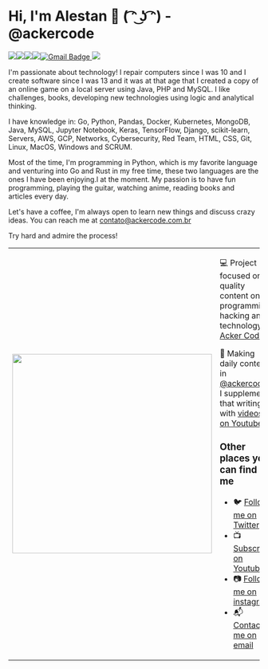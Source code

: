 # Hi, I'm Alestan 👋 ( ͡ᵔ ͜ʖ ͡ᵔ) - @ackercode

<a href="https://www.linkedin.com/in/alestan-alves/"><img src="https://img.shields.io/badge/linkedin-%230077B5.svg?&style=for-the-badge&logo=linkedin&logoColor=white"/></a><a href="https://www.instagram.com/alestan/"><img src="https://img.shields.io/badge/instagram-%23E4405F.svg?&style=for-the-badge&logo=instagram&logoColor=white"/></a><a href="https://medium.com/@alestan"><img src="https://img.shields.io/badge/medium-%2312100E.svg?&style=for-the-badge&logo=medium&logoColor=white"/></a><img src="https://img.shields.io/github/followers/alestanalves?logo=github&style=for-the-badge"/>[![Gmail Badge](https://img.shields.io/badge/send%20me%20a%20email-silver?style=for-the-badge&logo=gmail&link=mailto:contato@ackercode.com.br)](mailto:alestanalves@gmail.com)<a href="https://www.youtube.com/channel/UCERK-uaylaDOhEDn5eBGENA?sub_confirmation=1"> <img src="https://img.shields.io/youtube/channel/subscribers/UCERK-uaylaDOhEDn5eBGENA?logo=youtube&style=for-the-badge"/></a>


I'm passionate about technology! I repair computers since I was 10 and I create software since I was 13 and it was at that age that I created a copy of an online game on a local server using Java, PHP and MySQL. I like challenges, books, developing new technologies using logic and analytical thinking.

I have knowledge in: Go, Python, Pandas, Docker, Kubernetes, MongoDB, Java, MySQL, Jupyter Notebook, Keras, TensorFlow, Django, scikit-learn, Servers, AWS, GCP, Networks, Cybersecurity, Red Team, HTML, CSS, Git, Linux, MacOS, Windows and SCRUM.

Most of the time, I'm programming in Python, which is my favorite language and venturing into Go and Rust in my free time, these two languages are the ones I have been enjoying.l at the moment. My passion is to have fun programming, playing the guitar, watching anime, reading books and articles every day. 

Let's have a coffee, I'm always open to learn new things and discuss crazy ideas. You can reach me at contato@ackercode.com.br

Try hard and admire the process!

<table border="0" cellspacing="0" cellpadding="0">
  <tr>
    <td style="border: 0";>
      <img width="400" src="https://user-images.githubusercontent.com/48387196/132961438-3b45862d-6d6a-48ef-8ff2-c4b130e16b15.png" />
    </td>
    <td style="border: 0";>
      <p>
        💻 Project focused on quality content on programming, hacking and technology <a href="https://instagram.com/ackercode">Acker Code<a/>.
      </p>
      <p>
        🌙 Making daily content in <a href="https://instagram.com/ackercode">@ackercode</a>, I supplement that writing with <a href="https://www.youtube.com/channel/UCERK-uaylaDOhEDn5eBGENA?sub_confirmation=1">videos on Youtube</a>.
      </p>
      <h3>Other places you can find me</h3>
      <ul>
        <li>
          🐦 <a href="https://twitter.com/acker_code">Follow me on Twitter</a>
        </li>
        <li>
          📺 <a href="https://www.youtube.com/channel/UCERK-uaylaDOhEDn5eBGENA?sub_confirmation=1">Subscribe on Youtube</a>
        </li>
        <li>
          📷 <a href="https://instagram.com/ackercode">Follow me on instagram</a>
        </li>
        <li>
          📬 <a href="contato@ackercode.com.br">Contact-me on email</a>
        </li>
      </ul>
    </td>
  </tr>
</table>

